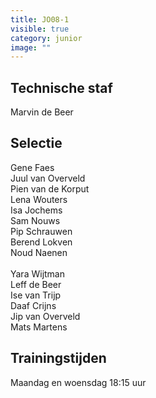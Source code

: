 ```yaml
---
title: JO08-1
visible: true
category: junior
image: ""
---
```

## Technische staf

M﻿arvin de Beer

## Selectie

G﻿ene Faes\
J﻿uul van Overveld\
P﻿ien van de Korput\
L﻿ena Wouters\
I﻿sa Jochems\
S﻿am Nouws\
P﻿ip Schrauwen\
B﻿erend Lokven\
N﻿oud Naenen\
\
Y﻿ara Wijtman\
L﻿eff de Beer\
I﻿se van Trijp\
D﻿aaf Crijns\
J﻿ip van Overveld\
M﻿ats Martens



## Trainingstijden

M﻿aandag en woensdag 18:15 uur